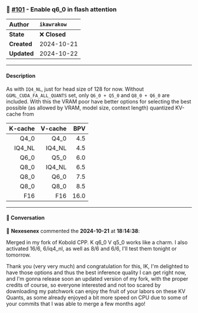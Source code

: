### 🔀 [#101](https://github.com/ikawrakow/ik_llama.cpp/pull/101) - Enable q6_0 in flash attention

| **Author** | `ikawrakow` |
| :--- | :--- |
| **State** | ❌ **Closed** |
| **Created** | 2024-10-21 |
| **Updated** | 2024-10-22 |

---

#### Description

As with `IQ4_NL`, just for head size of 128 for now. Without `GGML_CUDA_FA_ALL_QUANTS` set, only `Q6_0 + Q5_0` and `Q8_0 + Q6_0` are included. With this the VRAM poor have better options for selecting the best possible (as allowed by VRAM, model size, context length) quantized KV-cache from

| K-cache | V-cache | BPV |
| -------: | --------: | ----: |
| Q4_0 | Q4_0 | 4.5 |
| IQ4_NL | IQ4_NL | 4.5 |
| Q6_0 | Q5_0 | 6.0 |
| Q8_0 | IQ4_NL | 6.5 |
| Q8_0 | Q6_0 | 7.5 |
| Q8_0 | Q8_0 | 8.5 |
| F16 | F16 | 16.0 |

---

#### 💬 Conversation

👤 **Nexesenex** commented the **2024-10-21** at **18:14:38**:<br>

Merged in my fork of Kobold CPP. K q6_0 V q5_0 works like a charm. I also activated 16/6, 6/iq4_nl, as well as 8/6 and 6/6, I'll test them tonight or tomorrow.

Thank you (very very much) and congratulation for this, IK, I'm delighted to have those options and thus the best inference quality I can get right now, and I'm gonna release soon an updated version of my fork, with the proper credits of course, so everyone interested and not too scared by downloading my patchwork can enjoy the fruit of your labors on these KV Quants, as some already enjoyed a bit more speed on CPU due to some of your commits that I was able to merge a few months ago!